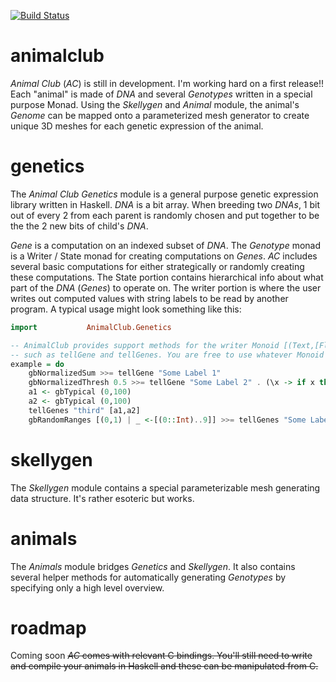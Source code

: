 [![Build Status](https://travis-ci.com/pdlla/animalclub.svg?branch=master)](https://travis-ci.com/pdlla/animalclub)

# animalclub

_Animal Club_ (_AC_) is still in development. I'm working hard on a first release!! Each "animal" is made of _DNA_ and several _Genotypes_ written in a special purpose Monad. Using the _Skellygen_ and _Animal_ module, the animal's _Genome_ can be mapped onto a parameterized mesh generator to create unique 3D meshes for each genetic expression of the animal.

# genetics

The _Animal Club_  _Genetics_ module is a general purpose genetic expression library written in Haskell. _DNA_ is a bit array. When breeding two _DNAs_, 1 bit out of every 2 from each parent is randomly chosen and put together to be the the 2 new bits of child's _DNA_.

_Gene_ is a computation on an indexed subset of _DNA_. The _Genotype_ monad is a Writer / State monad for creating computations on _Genes_. _AC_ includes several basic computations for either strategically or randomly creating these computations. The State portion contains hierarchical info about what part of the _DNA_ (_Genes_) to operate on. The writer portion is where the user writes out computed values with string labels to be read by another program. A typical usage might look something like this:

```haskell
import           AnimalClub.Genetics

-- AnimalClub provides support methods for the writer Monoid [(Text,[Float])]
-- such as tellGene and tellGenes. You are free to use whatever Monoid you want.
example = do
	gbNormalizedSum >>= tellGene "Some Label 1"
    gbNormalizedThresh 0.5 >>= tellGene "Some Label 2" . (\x -> if x then 1 else 0)
    a1 <- gbTypical (0,100)
    a2 <- gbTypical (0,100)
    tellGenes "third" [a1,a2]
    gbRandomRanges [(0,1) | _ <-[(0::Int)..9]] >>= tellGenes "Some Label 3"
```

# skellygen

The _Skellygen_ module contains a special parameterizable mesh generating data structure. It's rather esoteric but works.

# animals

The _Animals_ module bridges _Genetics_ and _Skellygen_. It also contains several helper methods for automatically generating _Genotypes_ by specifying only a high level overview.

# roadmap
Coming soon ~~_AC_ comes with relevant C bindings. You'll still need to write and compile your animals in Haskell and these can be manipulated from C.~~

